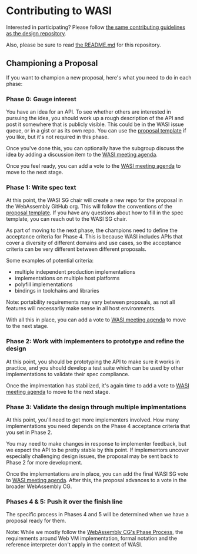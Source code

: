 # Contributing to WASI

Interested in participating? Please follow
[the same contributing guidelines as the design repository][].

  [the same contributing guidelines as the design repository]: https://github.com/WebAssembly/design/blob/master/Contributing.md

Also, please be sure to read [the README.md](README.md) for this repository.

## Championing a Proposal

If you want to champion a new proposal, here's what you need to do in each phase:

### Phase 0: Gauge interest

You have an idea for an API. To see whether others are interested in pursuing the idea, you should work up a rough description of the API and post it somewhere that is publicly visible. This could be in the WASI issue queue, or in a gist or as its own repo. You can use the [proposal template] if you like, but it's not required in this phase.

Once you've done this, you can optionally have the subgroup discuss the idea by adding a discussion item to the [WASI meeting agenda].

Once you feel ready, you can add a vote to the [WASI meeting agenda] to move to the next stage.

### Phase 1: Write spec text

At this point, the WASI SG chair will create a new repo for the proposal in the WebAssembly GitHub org. This will follow the conventions of the [proposal template]. If you have any questions about how to fill in the spec template, you can reach out to the WASI SG chair.

As part of moving to the next phase, the champions need to define the acceptance criteria for Phase 4. This is because WASI includes APIs that cover a diversity of different domains and use cases, so the acceptance criteria can be very different between different proposals.

Some examples of potential criteria:

- multiple independent production implementations
- implementations on multiple host platforms
- polyfill implementations
- bindings in toolchains and libraries

Note: portability requirements may vary between proposals, as not all features will necessarily make sense in all host environments.

With all this in place, you can add a vote to [WASI meeting agenda] to move to the next stage.

### Phase 2: Work with implementers to prototype and refine the design

At this point, you should be prototyping the API to make sure it works in practice, and you should develop a test suite which can be used by other implementations to validate their spec compliance.

Once the implmentation has stabilized, it's again time to add a vote to [WASI meeting agenda] to move to the next stage.

### Phase 3: Validate the design through multiple implmentations

At this point, you'll need to get more implementers involved. How many implementations you need depends on the Phase 4 acceptance criteria that you set in Phase 2.

You may need to make changes in response to implementer feedback, but we expect the API to be pretty stable by this point. If implementors uncover especially challenging design issues, the proposal may be sent back to Phase 2 for more development.

Once the implementations are in place, you can add the final WASI SG vote to [WASI meeting agenda]. After this, the proposal advances to a vote in the broader WebAssembly CG.

### Phases 4 & 5: Push it over the finish line

The specific process in Phases 4 and 5 will be determined when we have a proposal ready for them.

Note: While we mostly follow the [WebAssembly CG's Phase Process], the requirements around Web VM implementation, formal notation and the reference interpreter don't apply in the context of WASI.

[proposal template]: https://github.com/WebAssembly/wasi-proposal-template
[WASI meeting agenda]: https://github.com/WebAssembly/meetings/tree/main/wasi
[WebAssembly CG's Phase Process]: https://github.com/WebAssembly/meetings/blob/main/process/phases.md
